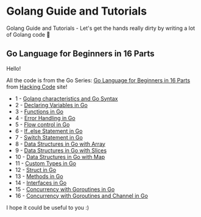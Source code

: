 # Golang Guide and Tutorials

Golang Guide and Tutorials - Let's get the hands really dirty by writing a lot of Golang code :tada:

## Go Language for Beginners in 16 Parts

Hello!

All the code is from the Go Series: [Go Language for Beginners in 16 Parts](https://blog.hackingcode.io/go-language-for-beginners-tutorial-in-16-parts) from [Hacking Code](https://blog.hackingcode.io/) site!

- 1 - [Golang characteristics and Go Syntax](https://blog.hackingcode.io/go-language-tutorial-go-characteristics-and-go-syntax-tutorial)
- 2 - [Declaring Variables in Go](https://blog.hackingcode.io/go-language-tutorial-declaring-variables-in-go)
- 3 - [Functions in Go](https://blog.hackingcode.io/go-language-tutorial-go-functions)
- 4 - [Error Handling in Go](https://blog.hackingcode.io/go-language-tutorial-go-error-handling-in-go)
- 5 - [Flow control in Go](https://blog.hackingcode.io/go-language-tutorial-flow-control-in-go)
- 6 - [If..else Statement in Go](https://blog.hackingcode.io/go-language-tutorial-if-else-statement-in-go)
- 7 - [Switch Statement in Go](https://blog.hackingcode.io/go-language-tutorial-switch-statement-in-go)
- 8 - [Data Structures in Go with Array](https://blog.hackingcode.io/go-language-tutorial-data-structure-array-in-go)
- 9 - [Data Structures in Go with Slices](https://blog.hackingcode.io/go-language-tutorial-data-structure-slices-in-go)
- 10 - [Data Structures in Go with Map](https://blog.hackingcode.io/go-language-tutorial-go-data-structure-map-in-go)
- 11 - [Custom Types in Go](https://blog.hackingcode.io/go-language-tutorial-go-custom-types)
- 12 - [Struct in Go](https://blog.hackingcode.io/go-language-tutorial-struct-in-go)
- 13 - [Methods in Go](https://blog.hackingcode.io/go-language-tutorial-methods-in-go)
- 14 - [Interfaces in Go](https://blog.hackingcode.io/go-language-tutorial-interfaces-in-go)
- 15 - [Concurrency with Goroutines in Go](https://blog.hackingcode.io/go-language-tutorial-concurrency-goroutines-in-go)
- 16 - [Concurrency with Goroutines and Channel in Go](https://blog.hackingcode.io/go-language-tutorial-concurrency-goroutine-channel-in-go)

I hope it could be useful to you :)
